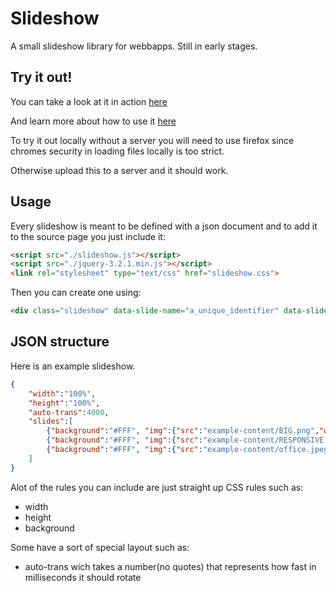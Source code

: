 # Slideshow
A small slideshow library for webbapps.
Still in early stages.

## Try it out!
You can take a look at it in action [here](https://dequilla.github.io/slideshow/)

And learn more about how to use it [here](https://github.com/Dequilla/slideshow/blob/master/WIKI.md)

To try it out locally without a server you will need to use firefox since chromes security in loading files locally is too strict.

Otherwise upload this to a server and it should work.

## Usage
Every slideshow is meant to be defined with a json document and to add it to the source page you just include it:
```html
<script src="./slideshow.js"></script>
<script src="./jquery-3.2.1.min.js"></script>
<link rel="stylesheet" type="text/css" href="slideshow.css">
```
Then you can create one using:

```html
<div class="slideshow" data-slide-name="a_unique_identifier" data-slide-src="path/to/json/file"></div>
```


## JSON structure
Here is an example slideshow.
```json
{
    "width":"100%",
    "height":"100%",
    "auto-trans":4000,
    "slides":[
        {"background":"#FFF", "img":{"src":"example-content/BIG.png","width":"100%","height":"100%"}},
        {"background":"#FFF", "img":{"src":"example-content/RESPONSIVE.png","width":"100%","height":"100%"}},
        {"background":"#FFF", "img":{"src":"example-content/office.jpeg","width":"100%","height":"100%"}}
    ]
}
```

Alot of the rules you can include are just straight up CSS rules such as:
 - width
 - height
 - background

Some have a sort of special layout such as:
 - auto-trans wich takes a number(no quotes) that represents how fast in milliseconds it should rotate
